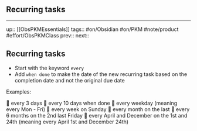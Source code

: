 ## Recurring tasks


---
up:: [[ObsPKMEssentials]]
tags:: #on/Obsidian #on/PKM  #note/product #effort/ObsPKMClass 
prev:: 
next:: 

## Recurring tasks

- Start with the keyword `every`
- Add `when done` to make the date of the new recurring task based on the completion date and not the original due date

Examples:

🔁 every 3 days
🔁 every 10 days when done
🔁 every weekday (meaning every Mon - Fri)
🔁 every week on Sunday
🔁 every month on the last
🔁 every 6 months on the 2nd last Friday
🔁 every April and December on the 1st and 24th (meaning every April 1st and December 24th)